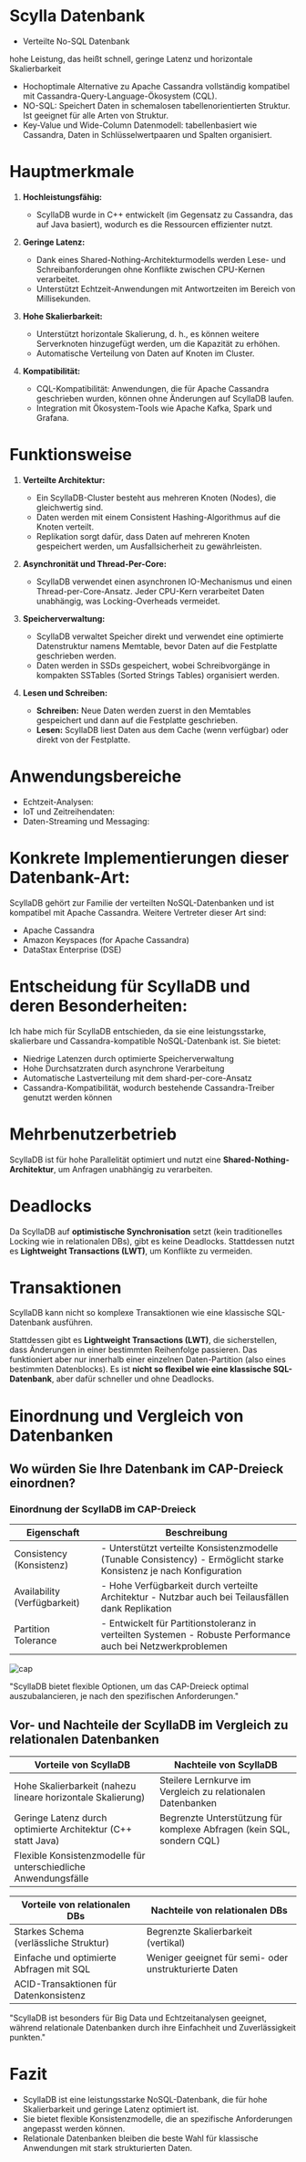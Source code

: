 # Scylla Datenbank

- Verteilte No-SQL Datenbank

hohe Leistung, das heißt schnell, geringe Latenz und horizontale Skalierbarkeit

- Hochoptimale Alternative zu Apache Cassandra vollständig kompatibel mit Cassandra-Query-Language-Ökosystem (CQL).
- NO-SQL: Speichert Daten in schemalosen tabellenorientierten Struktur. Ist geeignet für alle Arten von Struktur.
- Key-Value und Wide-Column Datenmodell: tabellenbasiert wie Cassandra, Daten in Schlüsselwertpaaren und Spalten organisiert.

# Hauptmerkmale

1. **Hochleistungsfähig:**
   - ScyllaDB wurde in C++ entwickelt (im Gegensatz zu Cassandra, das auf Java basiert), wodurch es die Ressourcen effizienter nutzt.

2. **Geringe Latenz:**
   - Dank eines Shared-Nothing-Architekturmodells werden Lese- und Schreibanforderungen ohne Konflikte zwischen CPU-Kernen verarbeitet.
   - Unterstützt Echtzeit-Anwendungen mit Antwortzeiten im Bereich von Millisekunden.

3. **Hohe Skalierbarkeit:**
   - Unterstützt horizontale Skalierung, d. h., es können weitere Serverknoten hinzugefügt werden, um die Kapazität zu erhöhen.
   - Automatische Verteilung von Daten auf Knoten im Cluster.

4. **Kompatibilität:**
   - CQL-Kompatibilität: Anwendungen, die für Apache Cassandra geschrieben wurden, können ohne Änderungen auf ScyllaDB laufen.
   - Integration mit Ökosystem-Tools wie Apache Kafka, Spark und Grafana.

# Funktionsweise

1. **Verteilte Architektur:**
   - Ein ScyllaDB-Cluster besteht aus mehreren Knoten (Nodes), die gleichwertig sind.
   - Daten werden mit einem Consistent Hashing-Algorithmus auf die Knoten verteilt.
   - Replikation sorgt dafür, dass Daten auf mehreren Knoten gespeichert werden, um Ausfallsicherheit zu gewährleisten.

2. **Asynchronität und Thread-Per-Core:**
   - ScyllaDB verwendet einen asynchronen IO-Mechanismus und einen Thread-per-Core-Ansatz. Jeder CPU-Kern verarbeitet Daten unabhängig, was Locking-Overheads vermeidet.

3. **Speicherverwaltung:**
   - ScyllaDB verwaltet Speicher direkt und verwendet eine optimierte Datenstruktur namens Memtable, bevor Daten auf die Festplatte geschrieben werden.
   - Daten werden in SSDs gespeichert, wobei Schreibvorgänge in kompakten SSTables (Sorted Strings Tables) organisiert werden.

4. **Lesen und Schreiben:**
   - **Schreiben:** Neue Daten werden zuerst in den Memtables gespeichert und dann auf die Festplatte geschrieben.
   - **Lesen:** ScyllaDB liest Daten aus dem Cache (wenn verfügbar) oder direkt von der Festplatte.

# Anwendungsbereiche

- Echtzeit-Analysen:
- IoT und Zeitreihendaten:
- Daten-Streaming und Messaging:

# Konkrete Implementierungen dieser Datenbank-Art:

ScyllaDB gehört zur Familie der verteilten NoSQL-Datenbanken und ist kompatibel mit Apache Cassandra. Weitere Vertreter dieser Art sind:

- Apache Cassandra
- Amazon Keyspaces (for Apache Cassandra)
- DataStax Enterprise (DSE)

# Entscheidung für ScyllaDB und deren Besonderheiten:

Ich habe mich für ScyllaDB entschieden, da sie eine leistungsstarke, skalierbare und Cassandra-kompatible NoSQL-Datenbank ist. Sie bietet:

- Niedrige Latenzen durch optimierte Speicherverwaltung
- Hohe Durchsatzraten durch asynchrone Verarbeitung
- Automatische Lastverteilung mit dem shard-per-core-Ansatz
- Cassandra-Kompatibilität, wodurch bestehende Cassandra-Treiber genutzt werden können

# Mehrbenutzerbetrieb

ScyllaDB ist für hohe Parallelität optimiert und nutzt eine **Shared-Nothing-Architektur**, um Anfragen unabhängig zu verarbeiten.

# Deadlocks

Da ScyllaDB auf **optimistische Synchronisation** setzt (kein traditionelles Locking wie in relationalen DBs), gibt es keine Deadlocks. Stattdessen nutzt es **Lightweight Transactions (LWT)**, um Konflikte zu vermeiden.

# Transaktionen

ScyllaDB kann nicht so komplexe Transaktionen wie eine klassische SQL-Datenbank ausführen.

Stattdessen gibt es **Lightweight Transactions (LWT)**, die sicherstellen, dass Änderungen in einer bestimmten Reihenfolge passieren. Das funktioniert aber nur innerhalb einer einzelnen Daten-Partition (also eines bestimmten Datenblocks). Es ist **nicht so flexibel wie eine klassische SQL-Datenbank**, aber dafür schneller und ohne Deadlocks.

# Einordnung und Vergleich von Datenbanken

## Wo würden Sie Ihre Datenbank im CAP-Dreieck einordnen?

### Einordnung der ScyllaDB im CAP-Dreieck

| Eigenschaft            | Beschreibung                                                                 |
|------------------------|------------------------------------------------------------------------------|
| Consistency (Konsistenz) | - Unterstützt verteilte Konsistenzmodelle (Tunable Consistency) - Ermöglicht starke Konsistenz je nach Konfiguration |
| Availability (Verfügbarkeit) | - Hohe Verfügbarkeit durch verteilte Architektur - Nutzbar auch bei Teilausfällen dank Replikation |
| Partition Tolerance    | - Entwickelt für Partitionstoleranz in verteilten Systemen - Robuste Performance auch bei Netzwerkproblemen |

![cap](https://thecustomizewindows.cachefly.net/wp-content/uploads/2021/01/CAP-Theorem-Explained.png)

"ScyllaDB bietet flexible Optionen, um das CAP-Dreieck optimal auszubalancieren, je nach den spezifischen Anforderungen."

## Vor- und Nachteile der ScyllaDB im Vergleich zu relationalen Datenbanken

| Vorteile von ScyllaDB | Nachteile von ScyllaDB |
|-----------------------|------------------------|
| Hohe Skalierbarkeit (nahezu lineare horizontale Skalierung) | Steilere Lernkurve im Vergleich zu relationalen Datenbanken |
| Geringe Latenz durch optimierte Architektur (C++ statt Java) | Begrenzte Unterstützung für komplexe Abfragen (kein SQL, sondern CQL) |
| Flexible Konsistenzmodelle für unterschiedliche Anwendungsfälle | |

| Vorteile von relationalen DBs | Nachteile von relationalen DBs |
|-------------------------------|-------------------------------|
| Starkes Schema (verlässliche Struktur) | Begrenzte Skalierbarkeit (vertikal) |
| Einfache und optimierte Abfragen mit SQL | Weniger geeignet für semi- oder unstrukturierte Daten |
| ACID-Transaktionen für Datenkonsistenz | |

"ScyllaDB ist besonders für Big Data und Echtzeitanalysen geeignet, während relationale Datenbanken durch ihre Einfachheit und Zuverlässigkeit punkten."

# Fazit

- ScyllaDB ist eine leistungsstarke NoSQL-Datenbank, die für hohe Skalierbarkeit und geringe Latenz optimiert ist.
- Sie bietet flexible Konsistenzmodelle, die an spezifische Anforderungen angepasst werden können.
- Relationale Datenbanken bleiben die beste Wahl für klassische Anwendungen mit stark strukturierten Daten.
